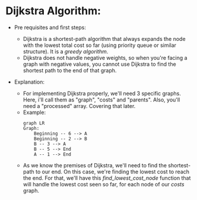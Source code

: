 # Dijkstra Algorithm:

- Pre requisites and first steps:
    - Dijkstra is a shortest-path algorithm that always expands the node with the lowest total cost so far (using priority queue or similar structure). It is a *greedy algorithm*.
    - Dijkstra does not handle negative weights, so when you're facing a graph with negative values, you cannot use Dijkstra to find the shortest path to the end of that graph.

- Explanation:
    - For implementing Dijkstra properly, we'll need 3 specific graphs. Here, i'll call them as "graph", "costs" and "parents". Also, you'll need a "processed" array. Covering that later.
    - Example:
        ```mermaid
        graph LR
        Graph:
            Beginning -- 6 --> A
            Beginning -- 2 --> B
            B -- 3 --> A
            B -- 5 --> End
            A -- 1 --> End
        ```
    - As we know the premises of Dijkstra, we'll need to find the shortest-path to our end. On this case, we're finding the lowest cost to reach the end. For that, we'll have this *find_lowest_cost_node* function that will handle the lowest cost seen so far, for each node of our *costs* graph.